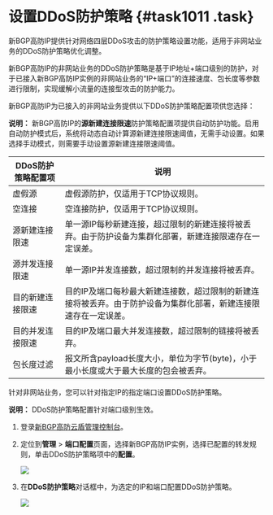 # 设置DDoS防护策略 {#task1011 .task}

新BGP高防IP提供针对网络四层DDoS攻击的防护策略设置功能，适用于非网站业务的DDoS防护策略优化调整。

新BGP高防IP的非网站业务的DDoS防护策略是基于IP地址+端口级别的防护，对于已接入新BGP高防IP实例的非网站业务的“IP+端口”的连接速度、包长度等参数进行限制，实现缓解小流量的连接型攻击的防护能力。

新BGP高防IP为已接入的非网站业务提供以下DDoS防护策略配置项供您选择：

**说明：** 新BGP高防IP的**源新建连接限速**防护策略配置项提供自动防护功能。启用自动防护模式后，系统将动态自动计算源新建连接限速阈值，无需手动设置。如果选择手动模式，则需要手动设置源新建连接限速阈值。

|DDoS防护策略配置项|说明|
|-----------|--|
|虚假源|虚假源防护，仅适用于TCP协议规则。|
|空连接|空连接防护，仅适用于TCP协议规则。|
|源新建连接限速|单一源IP每秒新建连接，超过限制的新建连接将被丢弃。由于防护设备为集群化部署，新建连接限速存在一定误差。|
|源并发连接限速|单一源IP并发连接数，超过限制的并发连接将被丢弃。|
|目的新建连接限速|目的IP及端口每秒最大新建连接数，超过限制的新建连接将被丢弃。由于防护设备为集群化部署，新建连接限速存在一定误差。|
|目的并发连接限速|目的IP及端口最大并发连接数，超过限制的链接将被丢弃。|
|包长度过滤|报文所含payload长度大小，单位为字节\(byte\)，小于最小长度或大于最大长度的包会被丢弃。|

针对非网站业务，您可以针对指定IP的指定端口设置DDoS防护策略。

**说明：** DDoS防护策略配置针对端口级别生效。

1.  登录[新BGP高防云盾管理控制台](https://yundunnext.console.aliyun.com/?p=ddoscoo#/report)。
2.  定位到**管理** \> **端口配置**页面，选择新BGP高防IP实例，选择已配置的转发规则，单击DDoS防护策略项中的**配置**。 

    ![](http://static-aliyun-doc.oss-cn-hangzhou.aliyuncs.com/assets/img/79689/156091111336886_zh-CN.png)

3.  在**DDoS防护策略**对话框中，为选定的IP和端口配置DDoS防护策略。 

    ![](http://static-aliyun-doc.oss-cn-hangzhou.aliyuncs.com/assets/img/79689/156091111436891_zh-CN.png)


